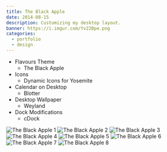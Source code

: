 ```yaml
---
title: The Black Apple
date: 2014-08-15
description: Customizing my desktop layout.
banner: https://i.imgur.com/Yv22Bpe.png
categories:
  - portfolio
  - design
---
```


- Flavours Theme
  - The Black Apple
- Icons
  - Dynamic Icons for Yosemite
- Calendar on Desktop
  - Blotter
- Desktop Wallpaper
  - Weyland
- Dock Modifications
  - cDock

![The Black Apple 1](https://i.imgur.com/Yv22Bpe.png)
![The Black Apple 2](https://i.imgur.com/KDAPfO6.png)
![The Black Apple 3](https://i.imgur.com/HukSGWb.png)
![The Black Apple 4](https://i.imgur.com/rD6ZlPA.png)
![The Black Apple 5](https://i.imgur.com/WgsPw03.png)
![The Black Apple 6](https://i.imgur.com/JsJmNvQ.png)
![The Black Apple 7](https://i.imgur.com/uNK0j4V.png)
![The Black Apple 8](https://i.imgur.com/Zqfhhdm.png)
